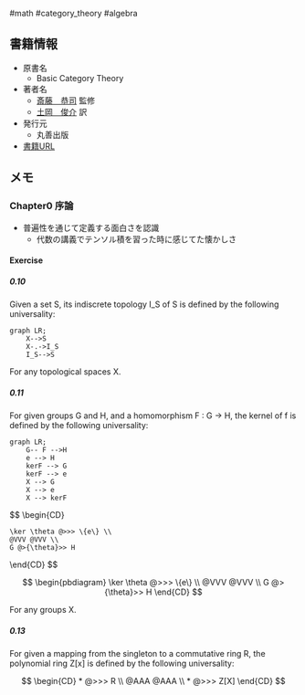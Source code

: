 #math #category_theory #algebra

## 書籍情報

- 原書名
	- Basic Category Theory
- 著者名
	- [斎藤　恭司](https://www.maruzen-publishing.co.jp/author/a140215.html) 監修  
	- [土岡　俊介](https://www.maruzen-publishing.co.jp/author/a140214.html) 訳  
- 発行元
	- 丸善出版
- [書籍URL](https://www.maruzen-publishing.co.jp/item/?book_no=295027)

## メモ

### Chapter0 序論

- 普遍性を通じて定義する面白さを認識
	- 代数の講義でテンソル積を習った時に感じてた懐かしさ

#### Exercise 

##### 0.10

Given a set S, its indiscrete topology I_S of S is defined by the following universality:

```mermaid
graph LR;
	X-->S
	X-.->I_S
	I_S-->S
```
For any topological spaces X.

##### 0.11

For given groups G and H, and a homomorphism F : G → H, the kernel of f is defined by the following universality:

```mermaid
graph LR;
	G-- F -->H
	e --> H
	kerF --> G
	kerF --> e
	X --> G
	X --> e
	X --> kerF
```

$$ 
\begin{CD}
	
	\ker \theta @>>> \{e\} \\
	@VVV @VVV \\
	G @>{\theta}>> H
\end{CD}
$$

$$ 
\begin{pbdiagram}
	\ker \theta @>>> \{e\} \\
	@VVV @VVV \\
	G @>{\theta}>> H
\end{CD}
$$

For any groups X.

##### 0.13

For given a mapping from the singleton to a commutative ring R, the polynomial ring Z[x] is defined by the following universality:

$$ 
\begin{CD}
	* @>>> R \\
	@AAA @AAA \\
	* @>>> Z[X]
\end{CD}
$$

